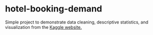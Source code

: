 # hotel-booking-demand
Simple project to demonstrate data cleaning, descriptive statistics, and visualization from the [Kaggle website.](https://www.kaggle.com/datasets/jessemostipak/hotel-booking-demand)
